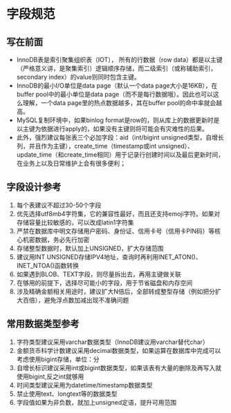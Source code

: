 # 字段规范

## 写在前面
* InnoDB表是索引聚集组织表（IOT）， 所有的行数据（row data）都是以主键（严格意义讲，是聚集索引）逻辑顺序存储，而二级索引（或称辅助索引，secondary index）的value则同时包含主键。
* InnoDB的最小I/O单位是data page（默认一个data page大小是16KB），在buffer pool中的最小单位是data page（而不是每行数据哦）。因此也可以这么理解，一个data page里的热点数据越多，其在buffer pool的命中率就会越高。
* MySQL复制环境中，如果binlog format是row的，则从库上的数据更新时是以主键为依据进行apply的，如果没有主键则将可能会有灾难性的后果。
* 此外，强烈建议每张表三个必加字段：aid（int/bigint unsigned类型，自增长列，并且作为主键），create_time（timestamp或int unsigned）、update_time（和create_time相同）用于记录行创建时间以及最后更新时间，在业务上以及日常维护上会有很多便利；

## 字段设计参考
1. 每个表建议不超过30-50个字段
2. 优先选择utf8mb4字符集，它的兼容性最好，而且还支持emoji字符。如果对存储容量比较敏感的，可以改成latin1字符集
3. 严禁在数据库中明文存储用户密码、身份证、信用卡号（信用卡PIN码）等核心机密数据，务必先行加密
4. 存储整型数据时，默认加上UNSIGNED，扩大存储范围
5. 建议用INT UNSIGNED存储IPV4地址，查询时再利用INET_ATON()、INET_NTOA()函数转换
6. 如果遇到BLOB、TEXT字段，则尽量拆出去，再用主键做关联
7. 在够用的前提下，选择尽可能小的字段，用于节省磁盘和内存空间
8. 涉及精确金额相关用途时，建议扩大N倍后，全部转成整型存储（例如把分扩大百倍），避免浮点数加减出现不准确问题

## 常用数据类型参考
1. 字符类型建议采用varchar数据类型（InnoDB建议用varchar替代char）
2. 金额货币科学计数建议采用decimal数据类型，如果运算在数据库中完成可以考虑使用bigint存储，单位：分
3. 自增长标识建议采用int或bigint数据类型，如果该表有大量的删除及再写入就使用bigint,反之int就够用
4. 时间类型建议采用为datetime/timestamp数据类型
5. 禁止使用text、longtext等的数据类型
6. 字段值如果为非负数，就加上unsigned定语，提升可用范围
